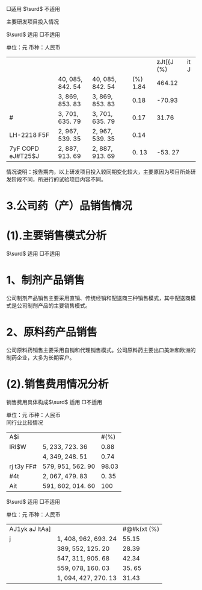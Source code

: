 □适用 $\surd$ 不适用

主要研发项目投入情况

$\surd$ 适用 □不适用

单位：元 币种：人民币  

<table><tr><td></td><td></td><td></td><td></td><td></td><td>zJt[{J (%)</td><td>it J</td></tr><tr><td></td><td>40, 085, 842. 54</td><td>40, 085, 842. 54</td><td></td><td>(%) 1.84</td><td>464.12</td><td></td></tr><tr><td></td><td>3, 869, 853. 83</td><td>3, 869, 853. 83</td><td></td><td>0.18</td><td>-70.93</td><td></td></tr><tr><td>#</td><td>3, 701, 635. 79</td><td>3, 701, 635. 79</td><td></td><td>0.17</td><td>31.76</td><td></td></tr><tr><td>LH-2218 F5F</td><td>2, 967, 539. 35</td><td>2, 967, 539. 35</td><td></td><td>0.14</td><td></td><td></td></tr><tr><td>7yF COPD eJ#T25$J</td><td>2, 887, 913. 69</td><td>2, 887, 913. 69</td><td></td><td>0. 13</td><td>-53. 27</td><td></td></tr></table>

情况说明：报告期内，以上研发项目投入较同期变化较大，主要原因为项目所处研发阶段不同，所进行的试验项目内容不同。

# 3.公司药（产）品销售情况

# (1).主要销售模式分析

$\surd$ 适用 □不适用

# 1、制剂产品销售

公司制剂产品销售主要采用直销、传统经销和配送商三种销售模式，其中配送商模式是公司制剂产品的主要销售模式。

# 2、原料药产品销售

公司原料药销售主要采用自销和代理销售模式。公司原料药主要出口美洲和欧洲的制药企业，大多为长期客户。

# (2).销售费用情况分析

销售费用具体构成$\surd$ 适用 □不适用

单位：元 币种：人民币  
同行业比较情况  

<table><tr><td>A$i</td><td></td><td>#(%)</td></tr><tr><td>IRI$W</td><td>5, 233, 723. 36</td><td>0.88</td></tr><tr><td></td><td>4, 349, 248. 51</td><td>0.74</td></tr><tr><td>rj t3y FF#</td><td>579, 951, 562. 90</td><td>98.03</td></tr><tr><td>#4t</td><td>2, 067, 479. 83</td><td>0. 35</td></tr><tr><td>Ait</td><td>591, 602, 014. 60</td><td>100</td></tr></table>

$\surd$ 适用 □不适用

单位：元 币种：人民币  

<table><tr><td>AJ1yk aJ ltAa]</td><td></td><td>#@#k(xt (%)</td></tr><tr><td>j</td><td>1, 408, 962, 693. 24</td><td>55.15</td></tr><tr><td></td><td>389, 552, 125. 20</td><td>28.39</td></tr><tr><td></td><td>547, 311, 905. 68</td><td>42.34</td></tr><tr><td></td><td>559, 078, 160. 03</td><td>35. 65</td></tr><tr><td></td><td>1, 094, 427, 270. 13</td><td>31.43</td></tr></table>